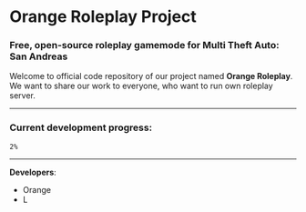 # Orange Roleplay Project #
### Free, open-source roleplay gamemode for Multi Theft Auto: San Andreas ###

Welcome to official code repository of our project named **Orange Roleplay**.
We want to share our work to everyone, who want to run own roleplay server.


---


### Current development progress: ###
` 2% `


---


**Developers**:
  * Orange
  * L